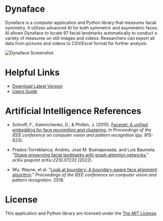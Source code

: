 # Dynaface

Dynaface is a computer application and Python library that measures facial symmetry. It utilizes advanced AI for both symmetric and asymmetric faces. AI allows Dynaface to locate 97 facial landmarks automatically to conduct a variety of measures on still images and videos. Researchers can export all data from pictures and videos to CSV/Excel format for further analysis.

![Dynaface Screenshot](https://s3.amazonaws.com/data.heatonresearch.com/images/facial/site/dynaface-1.jpg)

# Helpful Links

- [Download Latest Version](https://github.com/jeffheaton/dynaface/releases/tag/v1.1.5-prepub)
- [Users Guide](https://github.com/jeffheaton/dynaface/blob/main/dynaface-app/manual.md)

# Artificial Intelligence References

- Schroff, F., Kalenichenko, D., & Philbin, J. (2015). [Facenet: A unified embedding for face recognition and clustering.](https://www.cv-foundation.org/openaccess/content_cvpr_2015/html/Schroff_FaceNet_A_Unified_2015_CVPR_paper.html) _In Proceedings of the IEEE conference on computer vision and pattern recognition_ (pp. 815-823).

- Prados-Torreblanca, Andrés, José M. Buenaposada, and Luis Baumela. "[Shape preserving facial landmarks with graph attention networks.](https://arxiv.org/abs/2210.07233)" _arXiv preprint arXiv:2210.07233_ (2022).

- Wu, Wayne, et al. "[Look at boundary: A boundary-aware face alignment algorithm](https://openaccess.thecvf.com/content_cvpr_2018/papers/Wu_Look_at_Boundary_CVPR_2018_paper.pdf)." _Proceedings of the IEEE conference on computer vision and pattern recognition._ 2018.

# License

This application and Python library are licensed under the [The MIT License](https://github.com/jeffheaton/dynaface/blob/main/LICENSE.txt).
